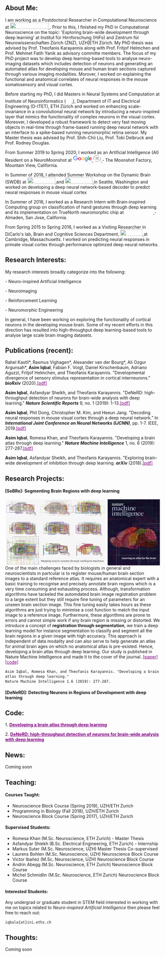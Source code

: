 ## About Me:
<p>
  I am working as a Postdoctoral Researcher in Computational Neuroscience at
  <a href="https://www.neuroscience.uzh.ch/en.html"><img src="https://www.simplyscience.ch/assets/images/6/Logo_UZH_ETHZ-34d67296.jpg" width="125" height="20" /> </a>
  . Prior to this, I finished my PhD in Computational Neuroscience on the topic: 'Exploring brain-wide development through deep learning' at Institut für Hirnforschung (HiFo) and Zentrum für Neurowissenschaften Zürich (ZNZ), UZH|ETH Zürich. My PhD thesis was advised by Prof. Theofanis Karayannis along with Prof. Fritjof Helmchen and Prof. Mehmet Fatih Yanik as advisory committe members. The focus of my PhD project was to develop deep learning-based tools to analyse neuro-imaging datasets which includes detection of neurons and generating an automated atlas for developing mouse and human brain sections captured through various imaging modalities. Morover, I worked on explaining the functional and anatomical correlates of neural responses in the mouse somatosensory and visual cortex.</p>

<p> Before starting my PhD, I did Masters in Neural Systems and Computation at Institute of Neuroinformatics (
  <a href="http://www.ini.ethz.ch/"><img src="https://www.ini.uzh.ch/dam/jcr:b79ff425-53c5-4c72-83bd-93e81d3c6e94/neuroman_large.jpg" width="15" height="20" /> </a>
  ), Department of IT and Electrical Engineering (D-ITET), ETH Zürich and worked on enhancing scale-invariance in a convolutional neural network by introducing a neuro-inspired layer that mimics the functionality of complex neurons in the visual cortex. Moreover, I developed a robust framework to detect very fast moving objects in real-time through frame-based running deep neural network with an interface to a spike-based running neuromorphic retina sensor. My Master thesis was advised by Prof. Shih-Chii Liu, Prof. Tobi Delbruck and Prof. Rodney Douglas.</p>

<p> From Summer 2019 to Spring 2020, I worked as an Artificial Intelligence (AI) Resident on a NeuroMoonshot at 
  <a href="https://research.google/"><img src="img/google_logo.png" width="62" height="20" /> </a>
  <a href="https://x.company/"><img src="img/X.png" width="25" height="22" /> </a>
  - The Moonshot Factory, Mountain View, California.
</p>

<p> In Summer of 2018, I attended Summer Workshop on the Dynamic Brain (SWDB) at
  <a href="https://alleninstitute.org/what-we-do/brain-science/"><img src="https://www.alleninstitute.org/static/images/logo_BS_header.png" width="90" height="20" /> </a>
  and
  <a href="https://www.washington.edu/"><img src="https://depts.washington.edu/mcklab/images/UW%20logo.jpg" width="90" height="20" /> </a>
  in Seattle, Washington and worked on developing a deep neural network-based decoder to predict neural responses in mouse visual cortex
</p>

<p> In Summer of 2016, I worked as a Research Intern with Brain-inspired Computing group on classification of hand gestures through deep learning and its implementation on TrueNorth neuromorphic chip at 
  <a href="https://www.research.ibm.com/"><img src="https://www.swissre.com/.imaging/default/dam/institute/images-sri/images-sri-events/IBM-Research.jpg/jcr:content.jpg" width="92" height="11" />
  </a>
  - Almaden, San Jose, California.
</p>

<p> From Spring 2015 to Spring 2016, I worked as a Visiting Researcher in DiCarlo's lab, Brain and Cognitive Sciences Department, 
  <a href="http://web.mit.edu/"><img src="https://www.pngitem.com/pimgs/m/359-3591131_massachusetts-institute-of-technology-logo-png-transparent-png.png" width="72" height="20" />
  </a>at Cambridge, Massachusetts. I worked on predicting neural responses in primate visual cortex through performance optimzed deep neural networks.
</p>





## Research Interests:
My research interests broadly categorize into the following:
<p>- Neuro-inspired Artificial Intelligence</p>
<p>- Neuroimaging</p>
<p>- Reinforcement Learning</p>
<p>- Neuromorphic Engineering</p>

<p>In general, I have been working on exploring the functionality of cortical neurons in the developing mouse brain. Some of my recent efforts in this direction has resulted into high-throughput deep learning-based tools to analyse large scale brain imaging datasets. </p>





## Publications (recent):
<p>Rahel Kastli*, Rasmus Vighagen*, Alexander van der Bourg*, Ali Ozgur Argunsah*, <b>Asim Iqbal</b>, Fabian F. Voigt, Daniel Kirschenbaum, Adriano Aguzzi, Fritjof Helmchen, and Theofanis Karayannis. "Developmental divergence of sensory stimulus representation in cortical interneurons." <b><i>bioRxiv</i></b> (2020).<a href="https://www.biorxiv.org/content/10.1101/2020.04.28.065680v1.full.pdf" style="color:purple">[pdf]</a></p>

<p><b>Asim Iqbal</b>, Asfandyar Sheikh, and Theofanis Karayannis. "DeNeRD: high-throughput detection of neurons for brain-wide analysis with deep learning." <b><i>Nature Scientific Reports</i></b> 9, no. 1 (2019): 1-13.<a href="https://rdcu.be/b4DfY" style="color:purple">[pdf]</a></p>

<p><b>Asim Iqbal</b>, Phil Dong, Christopher M. Kim, and Heeun Jang. "Decoding neural responses in mouse visual cortex through a deep neural network." In <b><i>International Joint Conference on Neural Networks (IJCNN)</i></b>, pp. 1-7. IEEE, 2019.<a href="https://arxiv.org/pdf/1911.05479.pdf" style="color:purple">[pdf]</a></p>

<p><b>Asim Iqbal</b>, Romesa Khan, and Theofanis Karayannis. "Developing a brain atlas through deep learning." <b><i>Nature Machine Intelligence</i></b> 1, no. 6 (2019): 277-287.<a href="https://rdcu.be/b4DfW" style="color:purple">[pdf]</a></p>

<p><b>Asim Iqbal</b>, Asfandyar Sheikh, and Theofanis Karayannis. "Exploring brain-wide development of inhibition through deep learning. <b><i>arXiv</i></b> (2018).<a href="https://arxiv.org/pdf/1807.03238.pdf" style="color:purple">[pdf]</a></p>





## Research Projects:


#### [SeBRe]: Segmenting Brain Regions with deep learning
<p><a href="https://www.nature.com/articles/s42256-019-0058-8"><img src="/img/SeBRe_Cover_Hero_Image_NMI-1568x1136.jpg" align="left" width="330" height="215" /> </a>
  <a href="https://www.nature.com/natmachintell/volumes/1/issues/6"><img src="/img/6.png" align="right" width="170" height="215" /> </a>
</p>

<p>
  One of the main challenges faced by biologists in general and neuroscientists in partcular is to register mouse/human brain section images to a standard reference atlas. It requires an anatomical expert with a basic training to recognise and precisely annotate brain regions which is a very time consuming and exhausting process. Although, transformation algorithms have tackeled the automdated brain image registration problem to a large extent but they still require fine tuning of parameters for an unseen brain section image. This fine tuning easily takes hours as these algorithms are just trying to minimise a cost function to match the input image to a reference image. Furthermore, these algorithms are prone to errors and cannot simple work if any brain region is missing or distorted.
We introduce a concept of <b>registration through segmentation</b>, we train a deep learning model for instance segmentation to classify and segment all the brain regions in a given image with high accuracy. This approach is independent of data modality and can also serve to help generate an atlas for animal brain ages on which no anatomical atlas is pre-existed. Hence, developing a brain atlas through deep learning. Our study is published in Nature Machine Intelligence and made it to the cover of the journal. 
  <a href="https://rdcu.be/b4DfW" style="color:purple">[paper]</a> 
  <a href="https://github.com/itsasimiqbal/SeBRe" style="color:purple">[code]</a>
</p>

```
Asim Iqbal, Romesa Khan, and Theofanis Karayannis. "Developing a brain atlas through deep learning." 
Nature Machine Intelligence 1.6 (2019): 277-287.
```


#### [DeNeRD]: Detecting Neurons in Regions of Development with deep learning





## Code:
<p>
  1. 
<a href="https://github.com/itsasimiqbal/SeBRe" style="color:purple"><b>Developing a brain atlas through deep learning</b></a>

</p>
<p>
  2. 
<a href="https://github.com/itsasimiqbal/DeNeRD" style="color:purple"><b>DeNeRD: high-throughput detection of neurons for brain-wide analysis with deep learning</b></a>

</p>





## News:
<p>Coming soon</p>





## Teaching:
#### Courses Taught:
- Neuroscience Block Course (Spring 2019), UZH/ETH Zurich
- Programming in Biology (Fall 2018), UZH/ETH Zurich
- Neuroscience Block Course (Spring 2017), UZH/ETH Zurich

#### Supervised Students:
- Romesa Khan (M.Sc. Neuroscience, ETH Zurich) - Master Thesis
- Asfandyar Shiekh (B.Sc. Electrical Engineering, ETH Zurich) - Internship
- Markus Suter (M.Sc. Neuroscience, UZH) Master Thesis Co-supervised
- Laurens Bohlen (M.Sc. Neuroscience, UZH) Neuroscience Block Course
- Victor Ibañez (M.Sc. Neuroscience, UZH) Neuroscience Block Course
- Andrin Abegg (M.Sc. Neuroscience, ETH Zurich) Neuroscience Block Course
- Michel Schmidlin (M.Sc. Neuroscience, ETH Zurich) Neuroscience Block Course

#### Interested Students:
Any undergrad or graduate student in STEM field interested in working with me on topics related to <i>Neuro-inspired Artificial Intelligence</i> then please feel free to reach out:
```
iqbala{at}ini.ethz.ch
```





## Thoughts:
<p>Coming soon</p>
